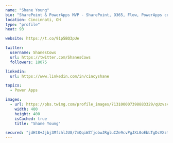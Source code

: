 ```yaml
---
name: "Shane Young"
bio: "SharePoint & PowerApps MVP - SharePoint, O365, Flow, PowerApps consulting? @PowerApps911 | Pure Snark? You found it."
location: Cincinnati, OH
type: "profile"
heat: 93

website: https://t.co/91p5BQ3pUe

twitter:
  username: ShanesCows
  url: https://twitter.com/ShanesCows
  followers: 18075

linkedin:
  url: https://www.linkedin.com/in/cincyshane

topics:
  - Power Apps

images:
  - url: https://pbs.twimg.com/profile_images/713100007398883329/qUzvsvQ3_400x400.jpg
    width: 400
    height: 400
    isCached: true
    title: "Shane Young"

secured: "jdHt8+Jjbj3MfzhlJU8/7mQqiWZfjobwJRgluCZe9cvPgJXL0oEbLTgDcVXztoY/0/jCNjpADHLAYvaf82j6h1Ci8bmtPieJYRMODcgrgIh5/7PgLDHmcITpmp0Ou67QLiZTBRMphnQ+TsAuim+sDD5pz+vHVaSY27BTC+JI7LbMRqwlX3A9zqAVi/hiAS3rkugSLmijScGZuKbp/FLWFxak24P3rsr9O1OSW9yucsX/xSrR121vKRDX4ML0+0r+MZGzjlzKAsjykLqXdnzlPGJ/BmMivrSCMGST0wpnoMfNwvIFcOoE+VUcakXEvTSsil9d2IuYHGQ8FjI2EYdQwMhSB7rzM5j6Ol7MWHIBWyt+AxkEygQc9wKxMQ7EKMVYoV6lDEnL6ls5nhfMIvvCugm+jThcw1UsrAjshJguHUU=;dF6cXytUU75urqBA+ZcGJw=="
---
```



